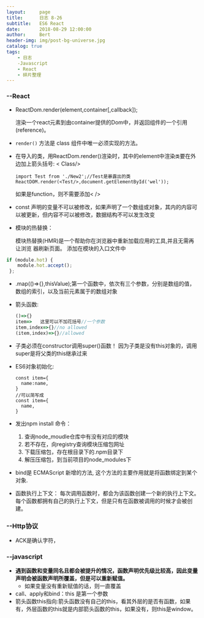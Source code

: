 ```yaml
---
layout:     page
title:      日志 8-26
subtitle:   ES6 React
date:       2018-08-29 12:00:00
author:     Bert
header-img: img/post-bg-universe.jpg
catalog: true
tags:
    - 日志
    -Javascript
    - React
    - 碎片整理
---
```

### --React

- ReactDom.render(element,container[,callback]);

  渲染一个react元素到由container提供的Dom中，并返回组件的一个引用(reference)。

- `render()` 方法是 class 组件中唯一必须实现的方法。

- 在导入的类，用ReactDom.render()渲染时，其中的element中渲染`类`要在外边加上箭头括号: < Class/> 

  ```react
  import Test from './New2';//Test是暴露出的类
  ReactDOM.render(<Test/>,document.getElementById('wel'));
  ```

  如果是function，则不需要添加<	/>

- const 声明的变量不可以被修改，如果声明了一个数组或对象，其内的内容可以被更新，但内容不可以被修改，数据结构不可以发生改变

- 模块的热替换：

  模块热替换(HMR)是一个帮助你在浏览器中重新加载应用的工具,并且无需再让浏览
  器刷新页面。 添加在模块的入口文件中

```js
if (module.hot) {
    module.hot.accept();
 };
```

- .map(()=>{},thisValue);第一个函数中，依次有三个参数，分别是数组的值，数组的索引，以及当前元素属于的数组对象

- 箭头函数:

  ```js
  ()=>{}
  item=>   这里可以不加花括号//一个参数
  item,index=>{}//no allowed
  (item,index)=>{}//allowed
  ```

- 子类必须在constructor调用super()函数！
  因为子类是没有this对象的，调用super是将父类的this继承过来

- ES6对象初始化: 

  ```react
  const item={
  	name:name,
  }
  //可以简写成
  const item={
  	name,
  }
  ```

- 发出npm install 命令：

  1. 查询node_moudle仓库中有没有对应的模块
  2. 若不存在，向registry查询模块压缩包网址
  3. 下载压缩包，存在根目录下的.npm目录下
  4. 解压压缩包，到当前项目的node_modules下

- bind是 ECMAScript 新增的方法, 这个方法的主要作用就是将函数绑定到某个对象.

- 函数执行上下文： 每次调用函数时，都会为该函数创建一个新的执行上下文。每个函数都拥有自己的执行上下文，但是只有在函数被调用的时候才会被创建。

### --Http协议

- ACK是确认字符，

### --javascript

- **遇到函数和变量同名且都会被提升的情况，函数声明优先级比较高，因此变量声明会被函数声明所覆盖，但是可以重新赋值。**
  - 如果变量没有重新赋值的话，则一直覆盖
- call、apply和bind：this 是第一个参数
- 箭头函数this指向:箭头函数没有自己的this，看其外层的是否有函数，如果有，外层函数的this就是内部箭头函数的this，如果没有，则this是window。